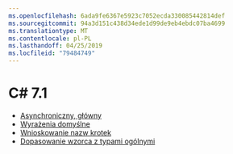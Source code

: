 ```yaml
---
ms.openlocfilehash: 6ada9fe6367e5923c7052ecda330085442814def
ms.sourcegitcommit: 94a3d151c438d34ede1d99de9eb4ebdc07ba4699
ms.translationtype: MT
ms.contentlocale: pl-PL
ms.lasthandoff: 04/25/2019
ms.locfileid: "79484749"
---
```


# <a name="c-71"></a>C# 7.1

- [Asynchroniczny, główny](https://github.com/dotnet/csharplang/blob/master/proposals/csharp-7.1/async-main.md)
- [Wyrażenia domyślne](https://github.com/dotnet/csharplang/blob/master/proposals/csharp-7.1/target-typed-default.md)
- [Wnioskowanie nazw krotek](https://github.com/dotnet/csharplang/blob/master/proposals/csharp-7.1/infer-tuple-names.md)
- [Dopasowanie wzorca z typami ogólnymi](https://github.com/dotnet/csharplang/blob/master/proposals/csharp-7.1/generics-pattern-match.md)

